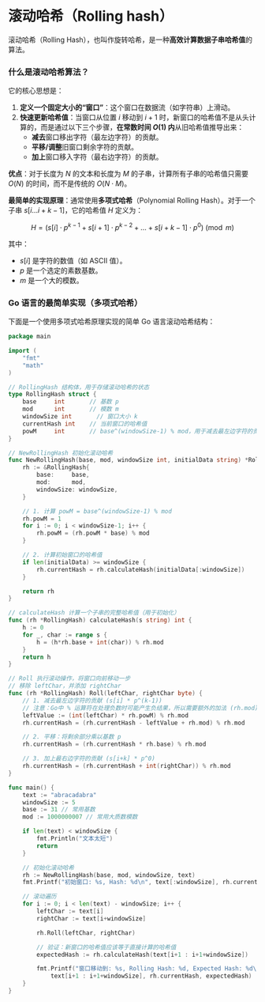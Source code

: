 # 滚动哈希（Rolling hash）

滚动哈希（Rolling Hash），也叫作旋转哈希，是一种**高效计算数据子串哈希值**的算法。

### 什么是滚动哈希算法？

它的核心思想是：

1.  **定义一个固定大小的“窗口”**：这个窗口在数据流（如字符串）上滑动。
2.  **快速更新哈希值**：当窗口从位置 $i$ 移动到 $i+1$ 时，新窗口的哈希值不是从头计算的，而是通过以下三个步骤，**在常数时间 $O(1)$ 内**从旧哈希值推导出来：
    - **减去**窗口移出字符（最左边字符）的贡献。
    - **平移/调整**旧窗口剩余字符的贡献。
    - **加上**窗口移入字符（最右边字符）的贡献。

**优点**：对于长度为 $N$ 的文本和长度为 $M$ 的子串，计算所有子串的哈希值只需要 $O(N)$ 的时间，而不是传统的 $O(N \cdot M)$。

**最简单的实现原理**：通常使用**多项式哈希**（Polynomial Rolling Hash）。对于一个子串 $s[i \dots i+k-1]$，它的哈希值 $H$ 定义为：

$$H = (s[i] \cdot p^{k-1} + s[i+1] \cdot p^{k-2} + \dots + s[i+k-1] \cdot p^0) \pmod{m}$$

其中：

- $s[i]$ 是字符的数值（如 ASCII 值）。
- $p$ 是一个选定的素数基数。
- $m$ 是一个大的模数。

### Go 语言的最简单实现（多项式哈希）

下面是一个使用多项式哈希原理实现的简单 Go 语言滚动哈希结构：

```go
package main

import (
	"fmt"
	"math"
)

// RollingHash 结构体，用于存储滚动哈希的状态
type RollingHash struct {
	base     int       // 基数 p
	mod      int       // 模数 m
	windowSize int       // 窗口大小 k
	currentHash int    // 当前窗口的哈希值
	powM     int       // base^(windowSize-1) % mod，用于减去最左边字符的贡献
}

// NewRollingHash 初始化滚动哈希
func NewRollingHash(base, mod, windowSize int, initialData string) *RollingHash {
	rh := &RollingHash{
		base:     base,
		mod:      mod,
		windowSize: windowSize,
	}

	// 1. 计算 powM = base^(windowSize-1) % mod
	rh.powM = 1
	for i := 0; i < windowSize-1; i++ {
		rh.powM = (rh.powM * base) % mod
	}

	// 2. 计算初始窗口的哈希值
	if len(initialData) >= windowSize {
		rh.currentHash = rh.calculateHash(initialData[:windowSize])
	}

	return rh
}

// calculateHash 计算一个子串的完整哈希值（用于初始化）
func (rh *RollingHash) calculateHash(s string) int {
	h := 0
	for _, char := range s {
		h = (h*rh.base + int(char)) % rh.mod
	}
	return h
}

// Roll 执行滚动操作，将窗口向前移动一步
// 移除 leftChar，并添加 rightChar
func (rh *RollingHash) Roll(leftChar, rightChar byte) {
	// 1. 减去最左边字符的贡献 (s[i] * p^(k-1))
	// 注意：Go中 % 运算符在处理负数时可能产生负结果，所以需要额外的加法 (rh.mod) 来确保结果为正
	leftValue := (int(leftChar) * rh.powM) % rh.mod
	rh.currentHash = (rh.currentHash - leftValue + rh.mod) % rh.mod

	// 2. 平移：将剩余部分乘以基数 p
	rh.currentHash = (rh.currentHash * rh.base) % rh.mod

	// 3. 加上最右边字符的贡献 (s[i+k] * p^0)
	rh.currentHash = (rh.currentHash + int(rightChar)) % rh.mod
}

func main() {
	text := "abracadabra"
	windowSize := 5
	base := 31 // 常用基数
	mod := 1000000007 // 常用大质数模数

	if len(text) < windowSize {
		fmt.Println("文本太短")
		return
	}

	// 初始化滚动哈希
	rh := NewRollingHash(base, mod, windowSize, text)
	fmt.Printf("初始窗口: %s, Hash: %d\n", text[:windowSize], rh.currentHash)

	// 滚动遍历
	for i := 0; i < len(text) - windowSize; i++ {
		leftChar := text[i]
		rightChar := text[i+windowSize]

		rh.Roll(leftChar, rightChar)

		// 验证：新窗口的哈希值应该等于直接计算的哈希值
		expectedHash := rh.calculateHash(text[i+1 : i+1+windowSize])

		fmt.Printf("窗口移动到: %s, Rolling Hash: %d, Expected Hash: %d\n",
			text[i+1 : i+1+windowSize], rh.currentHash, expectedHash)
	}
}
```
